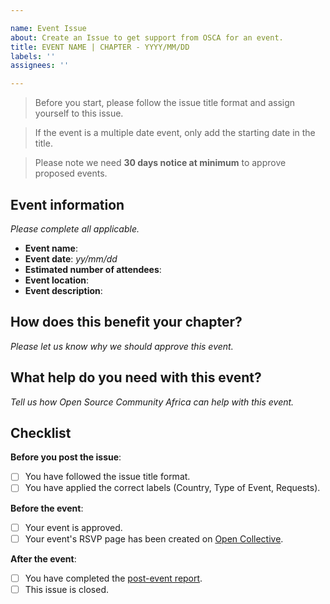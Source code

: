 ```yaml
---

name: Event Issue
about: Create an Issue to get support from OSCA for an event.
title: EVENT NAME | CHAPTER - YYYY/MM/DD
labels: ''
assignees: ''

---
```


> Before you start, please follow the issue title format and assign yourself to this issue.

> If the event is a multiple date event, only add the starting date in the title.

> Please note we need **30 days notice at minimum** to approve proposed events.

## Event information
_Please complete all applicable._

- **Event name**:
- **Event date**: _yy/mm/dd_
- **Estimated number of attendees**: 
- **Event location**:
- **Event description**:

## How does this benefit your chapter?
_Please let us know why we should approve this event._

## What help do you need with this event? 
_Tell us how Open Source Community Africa can help with this event._

## Checklist

**Before you post the issue**: 
- [ ] You have followed the issue title format.
- [ ] You have applied the correct labels (Country, Type of Event, Requests).

**Before the event**: 
- [ ] Your event is approved.
- [ ] Your event's RSVP page has been created on [Open Collective](https://opencollective/osca).

**After the event**:  
- [ ] You have completed the [post-event report](/chapter-leads-hub/blob/master/docs/post-event-template.md).
- [ ] This issue is closed.
